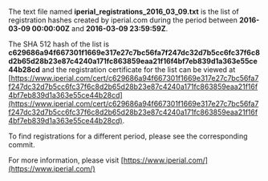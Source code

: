 The text file named **iperial_registrations_2016_03_09.txt** is the list of registration hashes created by iperial.com during the period between **2016-03-09 00:00:00Z** and **2016-03-09 23:59:59Z**.

The SHA 512 hash of the list is **c629686a94f667301f1669e317e27c7bc56fa7f247dc32d7b5cc6fc37f6c8d2b65d28b23e87c4240a171fc863859eaa21f16f4bf7eb839d1a363e55ce44b28cd** and the registration certificate for the list can be viewed at [https://www.iperial.com/cert/c629686a94f667301f1669e317e27c7bc56fa7f247dc32d7b5cc6fc37f6c8d2b65d28b23e87c4240a171fc863859eaa21f16f4bf7eb839d1a363e55ce44b28cd](https://www.iperial.com/cert/c629686a94f667301f1669e317e27c7bc56fa7f247dc32d7b5cc6fc37f6c8d2b65d28b23e87c4240a171fc863859eaa21f16f4bf7eb839d1a363e55ce44b28cd).

To find registrations for a different period, please see the corresponding commit.

For more information, please visit [https://www.iperial.com/](https://www.iperial.com/)
